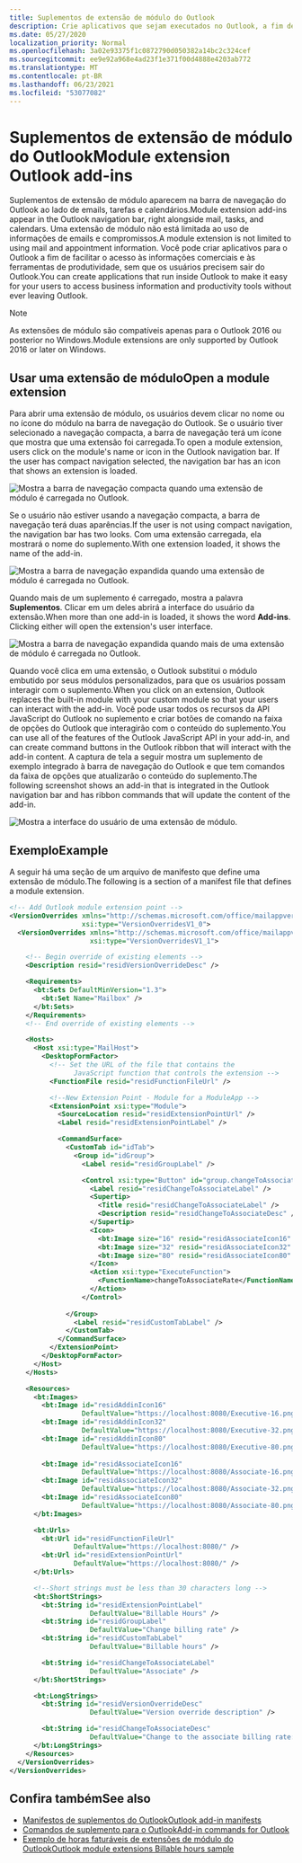 ```yaml
---
title: Suplementos de extensão de módulo do Outlook
description: Crie aplicativos que sejam executados no Outlook, a fim de facilitar o acesso às informações comerciais e à ferramentas de produtividade, sem que os usuários precisem sair do Outlook.
ms.date: 05/27/2020
localization_priority: Normal
ms.openlocfilehash: 3a02e93375f1c0872790d050382a14bc2c324cef
ms.sourcegitcommit: ee9e92a968e4ad23f1e371f00d4888e4203ab772
ms.translationtype: MT
ms.contentlocale: pt-BR
ms.lasthandoff: 06/23/2021
ms.locfileid: "53077082"
---
```

# <a name="module-extension-outlook-add-ins"></a><span data-ttu-id="5963a-103">Suplementos de extensão de módulo do Outlook</span><span class="sxs-lookup"><span data-stu-id="5963a-103">Module extension Outlook add-ins</span></span>

<span data-ttu-id="5963a-104">Suplementos de extensão de módulo aparecem na barra de navegação do Outlook ao lado de emails, tarefas e calendários.</span><span class="sxs-lookup"><span data-stu-id="5963a-104">Module extension add-ins appear in the Outlook navigation bar, right alongside mail, tasks, and calendars.</span></span> <span data-ttu-id="5963a-105">Uma extensão de módulo não está limitada ao uso de informações de emails e compromissos.</span><span class="sxs-lookup"><span data-stu-id="5963a-105">A module extension is not limited to using mail and appointment information.</span></span> <span data-ttu-id="5963a-106">Você pode criar aplicativos para o Outlook a fim de facilitar o acesso às informações comerciais e às ferramentas de produtividade, sem que os usuários precisem sair do Outlook.</span><span class="sxs-lookup"><span data-stu-id="5963a-106">You can create applications that run inside Outlook to make it easy for your users to access business information and productivity tools without ever leaving Outlook.</span></span>

> [!NOTE]
> <span data-ttu-id="5963a-107">As extensões de módulo são compatíveis apenas para o Outlook 2016 ou posterior no Windows.</span><span class="sxs-lookup"><span data-stu-id="5963a-107">Module extensions are only supported by Outlook 2016 or later on Windows.</span></span>  

## <a name="open-a-module-extension"></a><span data-ttu-id="5963a-108">Usar uma extensão de módulo</span><span class="sxs-lookup"><span data-stu-id="5963a-108">Open a module extension</span></span>

<span data-ttu-id="5963a-p102">Para abrir uma extensão de módulo, os usuários devem clicar no nome ou no ícone do módulo na barra de navegação do Outlook. Se o usuário tiver selecionado a navegação compacta, a barra de navegação terá um ícone que mostra que uma extensão foi carregada.</span><span class="sxs-lookup"><span data-stu-id="5963a-p102">To open a module extension, users click on the module's name or icon in the Outlook navigation bar. If the user has compact navigation selected, the navigation bar has an icon that shows an extension is loaded.</span></span>

![Mostra a barra de navegação compacta quando uma extensão de módulo é carregada no Outlook.](../images/outlook-module-navigationbar-compact.png)

<span data-ttu-id="5963a-112">Se o usuário não estiver usando a navegação compacta, a barra de navegação terá duas aparências.</span><span class="sxs-lookup"><span data-stu-id="5963a-112">If the user is not using compact navigation, the navigation bar has two looks.</span></span> <span data-ttu-id="5963a-113">Com uma extensão carregada, ela mostrará o nome do suplemento.</span><span class="sxs-lookup"><span data-stu-id="5963a-113">With one extension loaded, it shows the name of the add-in.</span></span>

![Mostra a barra de navegação expandida quando uma extensão de módulo é carregada no Outlook.](../images/outlook-module-navigationbar-one.png)

<span data-ttu-id="5963a-115">Quando mais de um suplemento é carregado, mostra a palavra **Suplementos**. Clicar em um deles abrirá a interface do usuário da extensão.</span><span class="sxs-lookup"><span data-stu-id="5963a-115">When more than one add-in is loaded, it shows the word **Add-ins**. Clicking either will open the extension's user interface.</span></span>

![Mostra a barra de navegação expandida quando mais de uma extensão de módulo é carregada no Outlook.](../images/outlook-module-navigationbar-more.png)

<span data-ttu-id="5963a-117">Quando você clica em uma extensão, o Outlook substitui o módulo embutido por seus módulos personalizados, para que os usuários possam interagir com o suplemento.</span><span class="sxs-lookup"><span data-stu-id="5963a-117">When you click on an extension, Outlook replaces the built-in module with your custom module so that your users can interact with the add-in.</span></span> <span data-ttu-id="5963a-118">Você pode usar todos os recursos da API JavaScript do Outlook no suplemento e criar botões de comando na faixa de opções do Outlook que interagirão com o conteúdo do suplemento.</span><span class="sxs-lookup"><span data-stu-id="5963a-118">You can use all of the features of the Outlook JavaScript API in your add-in, and can create command buttons in the Outlook ribbon that will interact with the add-in content.</span></span> <span data-ttu-id="5963a-119">A captura de tela a seguir mostra um suplemento de exemplo integrado à barra de navegação do Outlook e que tem comandos da faixa de opções que atualizarão o conteúdo do suplemento.</span><span class="sxs-lookup"><span data-stu-id="5963a-119">The following screenshot shows an add-in that is integrated in the Outlook navigation bar and has ribbon commands that will update the content of the add-in.</span></span>

![Mostra a interface do usuário de uma extensão de módulo.](../images/outlook-module-extension.png)

## <a name="example"></a><span data-ttu-id="5963a-121">Exemplo</span><span class="sxs-lookup"><span data-stu-id="5963a-121">Example</span></span>

<span data-ttu-id="5963a-122">A seguir há uma seção de um arquivo de manifesto que define uma extensão de módulo.</span><span class="sxs-lookup"><span data-stu-id="5963a-122">The following is a section of a manifest file that defines a module extension.</span></span>

```xml
<!-- Add Outlook module extension point -->
<VersionOverrides xmlns="http://schemas.microsoft.com/office/mailappversionoverrides"
                  xsi:type="VersionOverridesV1_0">
  <VersionOverrides xmlns="http://schemas.microsoft.com/office/mailappversionoverrides/1.1"
                    xsi:type="VersionOverridesV1_1">

    <!-- Begin override of existing elements -->
    <Description resid="residVersionOverrideDesc" />

    <Requirements>
      <bt:Sets DefaultMinVersion="1.3">
        <bt:Set Name="Mailbox" />
      </bt:Sets>
    </Requirements>
    <!-- End override of existing elements -->

    <Hosts>
      <Host xsi:type="MailHost">
        <DesktopFormFactor>
          <!-- Set the URL of the file that contains the
                JavaScript function that controls the extension -->
          <FunctionFile resid="residFunctionFileUrl" />

          <!--New Extension Point - Module for a ModuleApp -->
          <ExtensionPoint xsi:type="Module">
            <SourceLocation resid="residExtensionPointUrl" />
            <Label resid="residExtensionPointLabel" />

            <CommandSurface>
              <CustomTab id="idTab">
                <Group id="idGroup">
                  <Label resid="residGroupLabel" />

                  <Control xsi:type="Button" id="group.changeToAssociate">
                    <Label resid="residChangeToAssociateLabel" />
                    <Supertip>
                      <Title resid="residChangeToAssociateLabel" />
                      <Description resid="residChangeToAssociateDesc" />
                    </Supertip>
                    <Icon>
                      <bt:Image size="16" resid="residAssociateIcon16" />
                      <bt:Image size="32" resid="residAssociateIcon32" />
                      <bt:Image size="80" resid="residAssociateIcon80" />
                    </Icon>
                    <Action xsi:type="ExecuteFunction">
                      <FunctionName>changeToAssociateRate</FunctionName>
                    </Action>
                  </Control>
                  
              </Group>
                <Label resid="residCustomTabLabel" />
              </CustomTab>
            </CommandSurface>
          </ExtensionPoint>
        </DesktopFormFactor>
      </Host>
    </Hosts>

    <Resources>
      <bt:Images>
        <bt:Image id="residAddinIcon16" 
                  DefaultValue="https://localhost:8080/Executive-16.png" />
        <bt:Image id="residAddinIcon32" 
                  DefaultValue="https://localhost:8080/Executive-32.png" />
        <bt:Image id="residAddinIcon80" 
                  DefaultValue="https://localhost:8080/Executive-80.png" />
      
        <bt:Image id="residAssociateIcon16" 
                  DefaultValue="https://localhost:8080/Associate-16.png" />
        <bt:Image id="residAssociateIcon32" 
                  DefaultValue="https://localhost:8080/Associate-32.png" />
        <bt:Image id="residAssociateIcon80" 
                  DefaultValue="https://localhost:8080/Associate-80.png" />
      </bt:Images>

      <bt:Urls>
        <bt:Url id="residFunctionFileUrl" 
                DefaultValue="https://localhost:8080/" />
        <bt:Url id="residExtensionPointUrl" 
                DefaultValue="https://localhost:8080/" />
      </bt:Urls>

      <!--Short strings must be less than 30 characters long -->
      <bt:ShortStrings>
        <bt:String id="residExtensionPointLabel" 
                    DefaultValue="Billable Hours" />
        <bt:String id="residGroupLabel" 
                    DefaultValue="Change billing rate" />
        <bt:String id="residCustomTabLabel" 
                    DefaultValue="Billable hours" />

        <bt:String id="residChangeToAssociateLabel" 
                    DefaultValue="Associate" />
      </bt:ShortStrings>

      <bt:LongStrings>
        <bt:String id="residVersionOverrideDesc" 
                    DefaultValue="Version override description" />

        <bt:String id="residChangeToAssociateDesc" 
                    DefaultValue="Change to the associate billing rate: $127/hr" />
      </bt:LongStrings>
    </Resources>
  </VersionOverrides>
</VersionOverrides>
```

## <a name="see-also"></a><span data-ttu-id="5963a-123">Confira também</span><span class="sxs-lookup"><span data-stu-id="5963a-123">See also</span></span>

- [<span data-ttu-id="5963a-124">Manifestos de suplementos do Outlook</span><span class="sxs-lookup"><span data-stu-id="5963a-124">Outlook add-in manifests</span></span>](manifests.md)
- [<span data-ttu-id="5963a-125">Comandos de suplemento para o Outlook</span><span class="sxs-lookup"><span data-stu-id="5963a-125">Add-in commands for Outlook</span></span>](add-in-commands-for-outlook.md)
- [<span data-ttu-id="5963a-126">Exemplo de horas faturáveis de extensões de módulo do Outlook</span><span class="sxs-lookup"><span data-stu-id="5963a-126">Outlook module extensions Billable hours sample</span></span>](https://github.com/OfficeDev/Outlook-Add-in-JavaScript-ModuleExtension)
